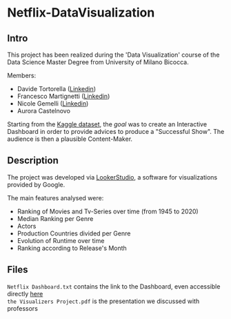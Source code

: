 # Netflix-DataVisualization

## Intro
This project has been realized during the 'Data Visualization' course of the Data Science Master Degree from University of Milano Bicocca.

Members:
- Davide Tortorella ([Linkedin](https://www.linkedin.com/in/davide-tortorella-92867424b/)) 
- Francesco Martignetti ([Linkedin](https://www.linkedin.com/in/francesco-martignetti-34475b229/))
- Nicole Gemelli ([Linkedin](https://www.linkedin.com/in/nicole-gemelli-98054a31a/)) 
- Aurora Castelnovo

Starting from the [Kaggle dataset](https://www.kaggle.com/datasets/shivamb/netflix-shows), the *goal* was to create an Interactive Dashboard in order to 
provide advices to produce a "Successful Show". 
The audience is then a plausible Content-Maker.

## Description
The project was developed via [LookerStudio](https://lookerstudio.google.com/), a software for visualizations provided by Google.

The main features analysed were:
- Ranking of Movies and Tv-Series over time (from 1945 to 2020)
- Median Ranking per Genre 
- Actors
- Production Countries divided per Genre
- Evolution of Runtime over time
- Ranking according to Release's Month

## Files
`Netflix Dashboard.txt` contains the link to the Dashboard, even accessible directly [here](https://lookerstudio.google.com/s/mfvenOR6e5Y) \
`the Visualizers Project.pdf` is the presentation we discussed with professors
